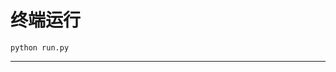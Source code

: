 # 终端运行

```shell
python run.py
```
**********************************************************************************************************************************************************************************************************************************************************************************************************************************************************************************************************************************************************************************************************************************************************************************************************************************************************************************************************************************************